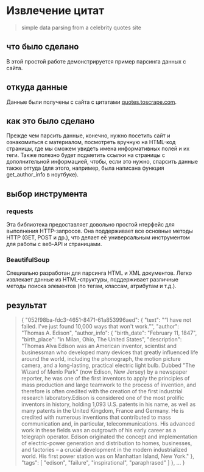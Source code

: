 # Извлечение цитат

> simple data parsing from a celebrity quotes site

## что было сделано

В этой простой работе демонстрируется пример парсинга данных с сайта.

## откуда данные

Данные были получены с сайта с цитатами [quotes.toscrape.com](https://quotes.toscrape.com/).

## как это было сделано

Прежде чем парсить данные, конечно, нужно посетить сайт и ознакомиться с материалом, посмотреть вручную на HTML-код страницы, где мы сможем увидеть имена информативных полей и их теги. Также полезно будет подметить ссылки на страницы с дополнительной информацией, чтобы, если это нужно, спарсить данные также оттуда (для этого, например, была написана функция get_author_info в ноутбуке).

## выбор инструмента

### requests

Эта библиотека предоставляет довольно простой нтерфейс для выполнения HTTP-запросов. Она поддерживает все основные методы HTTP (GET, POST и др.), что делает её универсальным инструментом для работы с веб-API и страницами.

### BeautifulSoup

Специально разработан для парсинга HTML и XML документов. Легко извлекает данные из HTML-структуры, поддерживает различные методы поиска элементов (по тегам, классам, атрибутам и т.д.).

## результат

>{
    "052f98ba-fdc3-4651-8471-61a853996aed": {
        "text": "“I have not failed. I've just found 10,000 ways that won't work.”",
        "author": "Thomas A. Edison",
        "author_info": {
            "birth_date": "February 11, 1847",
            "birth_place": "in Milan, Ohio, The United States",
            "description": "Thomas Alva Edison was an American inventor, scientist and businessman who developed many devices that greatly influenced life around the world, including the phonograph, the motion picture camera, and a long-lasting, practical electric light bulb. Dubbed \"The Wizard of Menlo Park\" (now Edison, New Jersey) by a newspaper reporter, he was one of the first inventors to apply the principles of mass production and large teamwork to the process of invention, and therefore is often credited with the creation of the first industrial research laboratory.Edison is considered one of the most prolific inventors in history, holding 1,093 U.S. patents in his name, as well as many patents in the United Kingdom, France and Germany. He is credited with numerous inventions that contributed to mass communication and, in particular, telecommunications. His advanced work in these fields was an outgrowth of his early career as a telegraph operator. Edison originated the concept and implementation of electric-power generation and distribution to homes, businesses, and factories – a crucial development in the modern industrialized world. His first power station was on Manhattan Island, New York."
        },
        "tags": [
            "edison",
            "failure",
            "inspirational",
            "paraphrased"
        ]
    }, ...
 }

